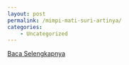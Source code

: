 ```yaml
---
layout: post
permalink: /mimpi-mati-suri-artinya/
categories:
    - Uncategorized
---
```


[Baca Selengkapnya](/02)
